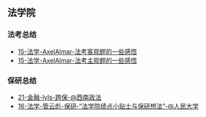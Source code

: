 ## 法学院 <!-- {docsify-ignore-all} -->

<!-- recent-update-start -->
### 法考总结
- [15-法学-AxelAlmar-法考客观题的一些感悟](https://zhuanlan.zhihu.com/p/45610719?utm_source=wechat_session&utm_medium=social&utm_oi=997200635032301568&utm_campaign=shareopn)
- [15-法学-AxelAlmar-法考主观题的一些感悟](https://zhuanlan.zhihu.com/p/54068198)

### 保研总结
- [21-金融-lyls-跨保-@西南政法](personal-summary/jingji/21-金融-lyls-跨保-@西南政法.md)
- [16-法学-管云彪-保研-“法学院绩点小贴士与保研想法”-@人民大学](personal-summary/law/16-法学-管云彪-保研-“法学院绩点小贴士与保研想法”-@人民大学.md)


<!-- recent-update-end -->